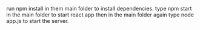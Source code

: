 run npm install in them main folder to install dependencies. type npm start in the main folder to start react app then in the main folder again type node app.js to start the server.
